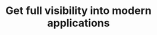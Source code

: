 ---
title: Get full visibility into modern applications
imageSrc: apm.jpg
imageAlt: hello
tag: apm
theme: green
---